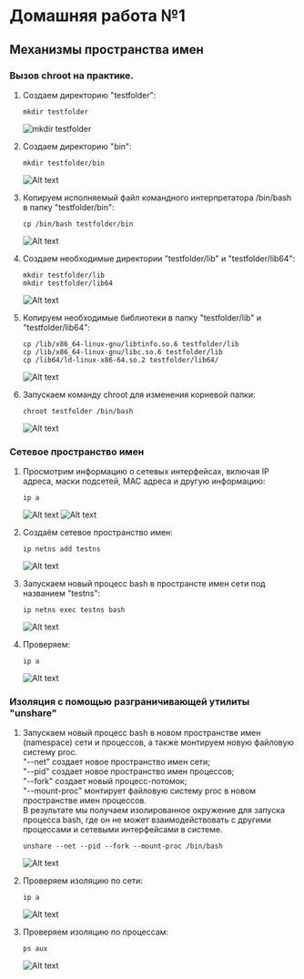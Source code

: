 # Домашняя работа №1
## Механизмы пространства имен
### Вызов chroot на практике.

1. Создаем директорию "testfolder":  
    ```
    mkdir testfolder
    ```
    ![mkdir testfolder](image-1.png)

2. Создаем директорию "bin":
    ```
    mkdir testfolder/bin
    ```
    ![Alt text](image-5.png)

3. Копируем исполняемый файл командного интерпретатора /bin/bash в папку   "testfolder/bin":  
    ```
    cp /bin/bash testfolder/bin
    ```
    ![Alt text](image-2.png)

4. Создаем необходимые директории "testfolder/lib" и "testfolder/lib64":  
    ```
    mkdir testfolder/lib
    mkdir testfolder/lib64
    ```
    ![Alt text](image-3.png)

5. Копируем необходимые библиотеки в папку "testfolder/lib" и "testfolder/lib64":  
    ```
    cp /lib/x86_64-linux-gnu/libtinfo.so.6 testfolder/lib
    cp /lib/x86_64-linux-gnu/libc.so.6 testfolder/lib
    cp /lib64/ld-linux-x86-64.so.2 testfolder/lib64/
    ```
    ![Alt text](image-4.png)

6. Запускаем команду chroot для изменения корневой папки:  
    ```
    chroot testfolder /bin/bash
    ```
    ![Alt text](image-6.png)


### Сетевое пространство имен

1. Просмотрим информацию о сетевых интерфейсах, включая IP адреса, маски подсетей, MAC адреса и другую информацию:
    ```
    ip a
    ```
    ![Alt text](image-7.png)
    ![Alt text](image-8.png)

2. Создаём сетевое пространство имен:
    ```
    ip netns add testns
    ```
    ![Alt text](image-9.png)

3. Запускаем новый процесс bash в пространсте имен сети под названием "testns":
    ```
    ip netns exec testns bash
    ```
    ![Alt text](image-10.png)

4. Проверяем:
    ```
    ip a
    ```
    ![Alt text](image-11.png)


### Изоляция с помощью разграничивающей утилиты "unshare"

1. Запускаем новый процесс bash в новом пространстве имен (namespace) сети и процессов, а также монтируем новую файловую систему proc.<br>"--net" создает новое пространство имен сети;<br>"--pid" создает новое пространство имен процессов;<br>"--fork" создает новый процесс-потомок;<br>"--mount-proc" монтирует файловую систему proc в новом пространстве имен процессов.<br>В результате мы получаем изолированное окружение для запуска процесса bash, где он не может взаимодействовать с другими процессами и сетевыми интерфейсами в системе.
    ```
    unshare --net --pid --fork --mount-proc /bin/bash
    ```
    ![Alt text](image-12.png)

2. Проверяем изоляцию по сети:
    ```
    ip a
    ```
    ![Alt text](image-13.png)

3. Проверяем изоляцию по процессам:
    ```
    ps aux
    ```
    ![Alt text](image-14.png)